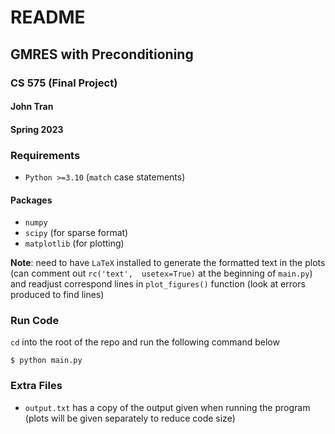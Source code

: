 # README
## GMRES with Preconditioning
### CS 575 (Final Project)
#### John Tran
#### Spring 2023

### Requirements

- `Python >=3.10` (`match` case statements)

#### Packages

- `numpy`
- `scipy` (for sparse format)
- `matplotlib` (for plotting)

**Note**: need to have `LaTeX` installed to generate the formatted text in the plots (can comment out `rc('text', 
usetex=True)` at the beginning of `main.py`) and readjust correspond lines in `plot_figures()` function (look at 
errors produced to find lines)

### Run Code

`cd` into the root of the repo and run the following command below

```python{cmd}
$ python main.py
```

### Extra Files

- `output.txt` has a copy of the output given when running the program (plots will be given separately to reduce 
  code size)

